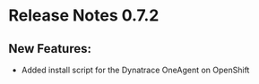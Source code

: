 # Release Notes 0.7.2

## New Features:

- Added install script for the Dynatrace OneAgent on OpenShift